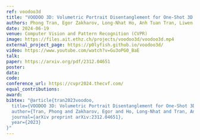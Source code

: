 ```yaml
---
ref: voodoo3d 
title: "VOODOO 3D: Volumetric Portrait Disentanglement for One-Shot 3D Head Reenactment"
authors: Phong Tran, Egor Zakharov, Long-Nhat Ho, Anh Tuan Tran, Liwen Hu, Hao Li
date: 2024-06-19
venue: Computer Vision and Pattern Recognition (CVPR)
image: https://files.ait.ethz.ch/projects/voodoo3d/voodoo3d.mp4
external_project_page: https://p0lyfish.github.io/voodoo3d/
video: https://www.youtube.com/watch?v=Gu3oPG0_BaE
talk: 
paper: https://arxiv.org/pdf/2312.04651
poster: 
data: 
code: 
conference_url: https://cvpr2024.thecvf.com/
equal_contributions: 
award: 
bibtex: "@article{tran2023voodoo,
  title={VOODOO 3D: Volumetric Portrait Disentanglement for One-Shot 3D Head Reenactment},
  author={Tran, Phong and Zakharov, Egor and Ho, Long-Nhat and Tran, Anh Tuan and Hu, Liwen and Li, Hao},
  journal={arXiv preprint arXiv:2312.04651},
  year={2023}
}"
---
```

